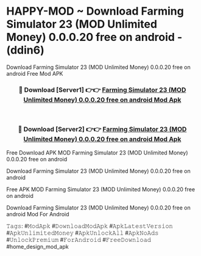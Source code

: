 # HAPPY-MOD ~ Download Farming Simulator 23 (MOD Unlimited Money) 0.0.0.20 free on android - (ddin6)
Download Farming Simulator 23 (MOD Unlimited Money) 0.0.0.20 free on android Free Mod APK

<div align="center">
<h3>🔴 Download [Server1] 👉👉 <a href="https://apk-comot.site?title=Farming_Simulator_23_(MOD_Unlimited_Money)_0.0.0.20_free_on_android">Farming Simulator 23 (MOD Unlimited Money) 0.0.0.20 free on android Mod Apk</a></h3><br>

<h3>🔴 Download [Server2] 👉👉 <a href="https://apk-comot.site?title=Farming_Simulator_23_(MOD_Unlimited_Money)_0.0.0.20_free_on_android">Farming Simulator 23 (MOD Unlimited Money) 0.0.0.20 free on android Mod Apk</a></h3>
</div>


Free Download APK MOD Farming Simulator 23 (MOD Unlimited Money) 0.0.0.20 free on android

Download Farming Simulator 23 (MOD Unlimited Money) 0.0.0.20 free on android 

Free APK MOD Farming Simulator 23 (MOD Unlimited Money) 0.0.0.20 free on android 

Download Farming Simulator 23 (MOD Unlimited Money) 0.0.0.20 free on android Mod For Android

𝚃𝚊𝚐𝚜: #𝙼𝚘𝚍𝙰𝚙𝚔 #𝙳𝚘𝚠𝚗𝚕𝚘𝚊𝚍𝙼𝚘𝚍𝙰𝚙𝚔 #𝙰𝚙𝚔𝙻𝚊𝚝𝚎𝚜𝚝𝚅𝚎𝚛𝚜𝚒𝚘𝚗 #𝙰𝚙𝚔𝚄𝚗𝚕𝚒𝚖𝚒𝚝𝚎𝚍𝙼𝚘𝚗𝚎𝚢 #𝙰𝚙𝚔𝚄𝚗𝚕𝚘𝚌𝚔𝙰𝚕𝚕 #𝙰𝚙𝚔𝙽𝚘𝙰𝚍𝚜 #𝚄𝚗𝚕𝚘𝚌𝚔𝙿𝚛𝚎𝚖𝚒𝚞𝚖 #𝙵𝚘𝚛𝙰𝚗𝚍𝚛𝚘𝚒𝚍 #𝙵𝚛𝚎𝚎𝙳𝚘𝚠𝚗𝚕𝚘𝚊𝚍 #home_design_mod_apk